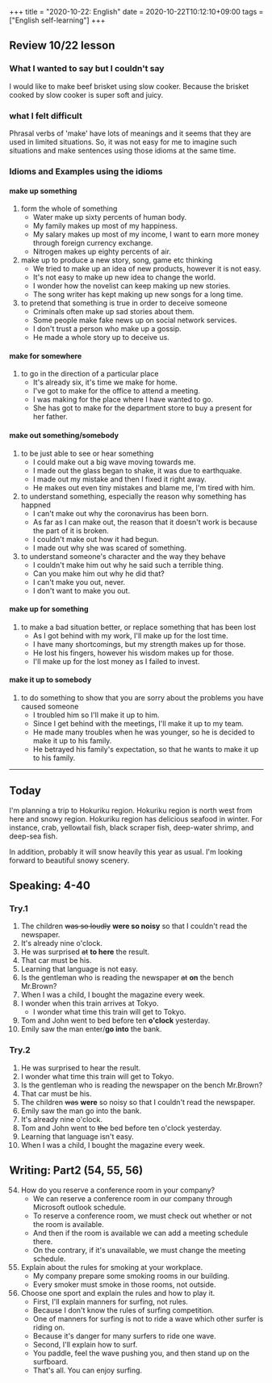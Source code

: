 +++
title =  "2020-10-22: English"
date = 2020-10-22T10:12:10+09:00
tags = ["English self-learning"]
+++

## Review 10/22 lesson

### What I wanted to say but I couldn't say

I would like to make beef brisket using slow cooker.
Because the brisket cooked by slow cooker is super soft and juicy.

### what I felt difficult

Phrasal verbs of 'make' have lots of meanings and 
it seems that they are used in limited situations.
So, it was not easy for me to imagine such situations and 
make sentences using those idioms at the same time.

### Idioms and Examples using the idioms

#### make up something
1. form the whole of something
    - Water make up sixty percents of human body.
    - My family makes up most of my happiness.
    - My salary makes up most of my income, I want to earn more money through foreign currency exchange.
    - Nitrogen makes up eighty percents of air.
2. make up to produce a new story, song, game etc thinking
    - We tried to make up an idea of new products, however it is not easy.
    - It's not easy to make up new idea to change the world.
    - I wonder how the novelist can keep making up new stories.
    - The song writer has kept making up new songs for a long time. 
3. to pretend that something is true in order to deceive someone
    - Criminals often make up sad stories about them.
    - Some people make fake news up on social network services.
    - I don't trust a person who make up a gossip.
    - He made a whole story up to deceive us.

#### make for somewhere
1. to go in the direction of a particular place
    - It's already six, it's time we make for home.
    - I've got to make for the office to attend a meeting.
    - I was making for the place where I have wanted to go.
    - She has got to make for the department store to buy a present for her father.

#### make out something/somebody

1. to be just able to see or hear something
    - I could make out a big wave moving towards me.
    - I made out the glass began to shake, it was due to earthquake.
    - I made out my mistake and then I fixed it right away.
    - He makes out even tiny mistakes and blame me, I'm tired with him.
2. to understand something, especially the reason why something has happned
    - I can't make out why the coronavirus has been born.
    - As far as I can make out, the reason that it doesn't work is because the part of it is broken.
    - I couldn't make out how it had begun.
    - I made out why she was scared of something.
3. to understand someone's character and the way they behave
    - I couldn't make him out why he said such a terrible thing.
    - Can you make him out why he did that?
    - I can't make you out, never. 
    - I don't want to make you out.

#### make up for something

1. to make a bad situation better, or replace something that has been lost
    - As I got behind with my work, I'll make up for the lost time.
    - I have many shortcomings, but my strength makes up for those.
    - He lost his fingers, however his wisdom makes up for those.
    - I'll make up for the lost money as I failed to invest.

#### make it up to somebody

1. to do something to show that you are sorry about the problems you have caused someone 
    - I troubled him so I'll make it up to him.
    - Since I get behind with the meetings, I'll make it up to my team.
    - He made many troubles when he was younger, so he is decided to make it up to his family.
    - He betrayed his family's expectation, so that he wants to make it up to his family. 

- - -

## Today

I'm planning a trip to Hokuriku region.
Hokuriku region is north west from here and snowy region.
Hokuriku region has delicious seafood in winter.
For instance, crab, yellowtail fish, black scraper fish, deep-water shrimp, and deep-sea fish.

In addition, probably it will snow heavily this year as usual.
I'm looking forward to beautiful snowy scenery.

## Speaking: 4-40

### Try.1

1. The children ~~was so loudly~~ **were so noisy** so that I couldn't read the newspaper.
2. It's already nine o'clock.
3. He was surprised ~~at~~ **to here** the result.
4. That car must be his.
5. Learning that language is not easy.
6. Is the gentleman who is reading the newspaper ~~at~~ **on** the bench Mr.Brown?
7. When I was a child, I bought the magazine every week.
8. I wonder when this train arrives at Tokyo.
    - I wonder what time this train will get to Tokyo.
9. Tom and John went to bed before ten **o'clock** yesterday.
10. Emily saw the man enter/**go into** the bank.

### Try.2

1. He was surprised to hear the result.
2. I wonder what time this train will get to Tokyo.
3. Is the gentleman who is reading the newspaper on the bench Mr.Brown?
4. That car must be his.
5. The children ~~was~~ **were** so noisy so that I couldn't read the newspaper.
6. Emily saw the man go into the bank.
7. It's already nine o'clock.
8. Tom and John went to ~~the~~ bed before ten o'clock yesterday.
9. Learning that language isn't easy.
10. When I was a child, I bought the magazine every week.

## Writing: Part2 (54, 55, 56)

54. How do you reserve a conference room in your company?
    - We can reserve a conference room in our company through Microsoft outlook schedule.
    - To reserve a conference room, we must check out whether or not the room is available.
    - And then if the room is available we can add a meeting schedule there.
    - On the contrary, if it's unavailable, we must change the meeting schedule.
55. Explain about the rules for smoking at your workplace.
    - My company prepare some smoking rooms in our building.
    - Every smoker must smoke in those rooms, not outside.
56. Choose one sport and explain the rules and how to play it.
    - First, I'll explain manners for surfing, not rules.
    - Because I don't know the rules of surfing competition.
    - One of manners for surfing is not to ride a wave which other surfer is riding on.
    - Because it's danger for many surfers to ride one wave.
    - Second, I'll explain how to surf.
    - You paddle, feel the wave pushing you, and then stand up on the surfboard.
    - That's all. You can enjoy surfing.
